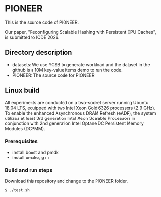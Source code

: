 # PIONEER

This is the source code of PIONEER.

Our paper, "Reconfiguring Scalable Hashing with Persistent CPU Caches", is submitted to ICDE 2026.

## Directory description

- datasets: We use YCSB to generate workload and the dataset in the github is a 10M key-value items demo to run the code.
- PIONEER: The source code for PIONEER

## Linux build
All experiments are conducted on a two-socket server running Ubuntu 18.04 LTS, equipped with two Intel Xeon Gold 6326 processors (2.9 GHz). To enable the enhanced Asynchronous DRAM Refresh (eADR), the system utilizes at least 3rd generation Intel Xeon Scalable Processors in conjunction with 2nd generation Intel Optane DC Persistent Memory Modules (DCPMM).

### Prerequisites
- install boost and pmdk 
- install cmake, g++

### Build and run steps
Download this repository and change to the PIONEER folder.
```bash
$ ./test.sh
```
